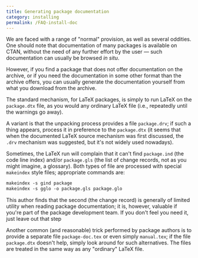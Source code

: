 ```yaml
---
title: Generating package documentation
category: installing
permalink: /FAQ-install-doc
---
```


We are faced with a range of "normal" provision, as well as several
oddities.  One should note that documentation of many packages is
available on CTAN, without the need of any further effort by
the user&nbsp;&mdash; such documentation can usually be browsed _in situ_.

However, if you find a package that does not offer documentation on
the archive, or if you need the documentation in some other format
than the archive offers, you can usually generate the documentation
yourself from what you download from the archive.

The standard mechanism, for LaTeX packages, is simply to run
LaTeX on the `package.dtx` file, as you would any ordinary
LaTeX file (i.e., repeatedly until the warnings go away).

A variant is that the unpacking process provides a file
`package.drv`; if such a thing appears, process it in preference
to the `package.dtx` (it seems that when the documented LaTeX
source mechanism was first discussed, the `.drv` mechanism was
suggested, but it's not widely used nowadays).

Sometimes, the LaTeX run will complain that it can't find
`package.ind` (the code line index) and/or `package.gls`
(the list of change records, not as you might imagine, a glossary).
Both types of file are processed with special `makeindex`
style files; appropriate commands are:
```latex
makeindex -s gind package
makeindex -s gglo -o package.gls package.glo
```
This author finds that the second (the change record) is generally of
limited utility when reading package documentation; it is, however,
valuable if you're part of the package development team.  If you don't
feel you need it, just leave out that step

Another common (and reasonable) trick performed by package authors is
to provide a separate file `package-doc.tex` or even simply
`manual.tex`; if the file `package.dtx` doesn't help, simply
look around for such alternatives.  The files are treated in the same
way as any "ordinary" LaTeX file.

